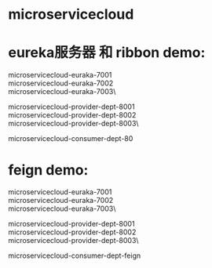 # microservicecloud

# eureka服务器 和 ribbon demo:  
  microservicecloud-euraka-7001\
  microservicecloud-euraka-7002\
  microservicecloud-euraka-7003\

  microservicecloud-provider-dept-8001\
  microservicecloud-provider-dept-8002\
  microservicecloud-provider-dept-8003\
  
  microservicecloud-consumer-dept-80
# feign demo:  
  microservicecloud-euraka-7001\
  microservicecloud-euraka-7002\
  microservicecloud-euraka-7003\

  microservicecloud-provider-dept-8001\
  microservicecloud-provider-dept-8002\
  microservicecloud-provider-dept-8003\
  
  microservicecloud-consumer-dept-feign
